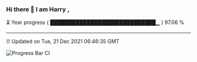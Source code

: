 ### Hi there 👋 I am Harry , 

⏳ Year progress { █████████████████████████████▁ } 97.06 %

---

⏰ Updated on Tue, 21 Dec 2021 06:46:35 GMT

![Progress Bar CI](https://github.com/duykhang68/duykhang68/workflows/Progress%20Bar%20CI/badge.svg)
